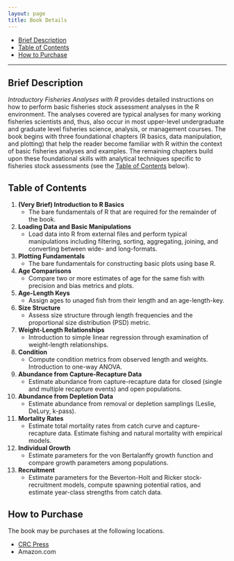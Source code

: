 ```yaml
---
layout: page
title: Book Details
---
```


* [Brief Description](#brief-description)
* [Table of Contents](#table-of-contents)
* [How to Purchase](#how-to-purchase)

----

## Brief Description
*Introductory Fisheries Analyses with R* provides detailed instructions on how to perform basic fisheries stock assessment analyses in the R environment. The analyses covered are typical analyses for many working fisheries scientists and, thus, also occur in most upper-level undergraduate and graduate level fisheries science, analysis, or management courses. The book begins with three foundational chapters (R basics, data manipulation, and plotting) that help the reader become familiar with R within the context of basic fisheries analyses and examples.  The remaining chapters build upon these foundational skills with analytical techniques specific to fisheries stock assessments (see the [Table of Contents](#table-of-contents) below).


## Table of Contents

1. **(Very Brief) Introduction to R Basics**
    * The bare fundamentals of R that are required for the remainder of the book.
1. **Loading Data and Basic Manipulations**
    * Load data into R from external files and perform typical manipulations including filtering, sorting, aggregating, joining, and converting between wide- and long-formats.
1. **Plotting Fundamentals**
    * The bare fundamentals for constructing basic plots using base R.
1. **Age Comparisons**
    * Compare two or more estimates of age for the same fish with precision and bias metrics and plots.
1. **Age-Length Keys**
    * Assign ages to unaged fish from their length and an age-length-key.
1. **Size Structure**
    * Assess size structure through length frequencies and the proportional size distribution (PSD) metric.
1. **Weight-Length Relationships**
    * Introduction to simple linear regression through examination of weight-length relationships.
1. **Condition**
    * Compute condition metrics from observed length and weights.  Introduction to one-way ANOVA.
1. **Abundance from Capture-Recapture Data**
    * Estimate abundance from capture-recapture data for closed (single and multiple recapture events) and open populations.
1. **Abundance from Depletion Data**
    * Estimate abundance from removal or depletion samplings (Leslie, DeLury, k-pass).
1. **Mortality Rates**
    * Estimate total mortality rates from catch curve and capture-recapture data.  Estimate fishing and natural mortality with empirical models.
1. **Individual Growth**
    * Estimate parameters for the von Bertalanffy growth function and compare growth parameters among populations.
1. **Recruitment**
    * Estimate parameters for the Beverton-Holt and Ricker stock-recruitment models, compute spawning potential ratios, and estimate year-class strengths from catch data.


## How to Purchase
The book may be purchases at the following locations.

* [CRC Press](https://www.crcpress.com/Introductory-Fisheries-Analyses-with-R/Ogle/9781482235203)
* Amazon.com
